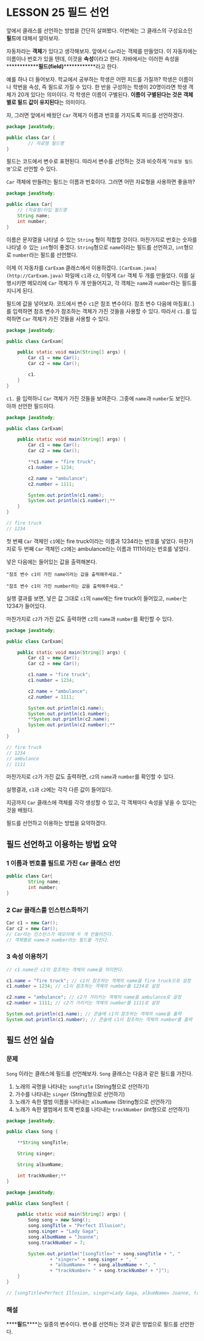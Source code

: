 # LESSON 25 필드 선언

앞에서 클래스를 선언하는 방법을 간단히 살펴봤다. 이번에는 그 클래스의 구성요소인 **필드**에 대해서 알아보자.

자동차라는 **객체**가 있다고 생각해보자. 앞에서 `Car`라는 객체를 만들었다. 이 자동차에는 이름이나 번호가 있을 텐데, 이것을 **속성**이라고 한다. 자바에서는 이러한 속성을 ********\*\*\*\*********필드(field)********\*\*\*\*********라고 한다.

예를 하나 더 들어보자. 학교에서 공부하는 학생은 어떤 피드를 가질까? 학생은 이름이나 학번을 속성, 즉 필드로 가질 수 있다. 한 반을 구성하는 학생이 20명이라면 학생 객체가 20개 있다는 의미이다. 각 학생은 이름이 구별된다. **이름이 구별된다는 것은 객체별로 필드 값이 유지된다**는 의미이다.

자, 그러면 앞에서 배웠던 `Car` 객체가 이름과 번호를 가지도록 피드를 선언하겠다.

```java
package javaStudy;

public class Car {
		// 자료형 필드명
}
```

필드는 코드에서 변수로 표현된다. 따라서 변수를 선언하는 것과 비슷하게 ‘`자료형 필드명`'으로 선언할 수 있다.

`Car` 객체에 만들려는 필드는 이름과 번호이다. 그러면 어떤 자료형을 사용하면 좋을까?

```java
package javaStudy;

public class Car{
	// (자료형)타입 필드명
	String name;
	int number;
}
```

이름은 문자열을 나타낼 수 있는 `String` 형이 적합할 것이다. 마찬가지로 번호는 숫자를 나타낼 수 있는 `int`형이 좋겠다. `String`형으로 `name`이라는 필드를 선언하고, `int`형으로 `number`라는 필드를 선언했다.

이제 이 자동차를 `CarExam` 클래스에서 이용하겠다. `[CarExam.java](http://CarExam.java)` 파일에 `c1`과 `c2`, 이렇게 `Car` 객체 두 개를 만들었다. 이를 실행시키면 메모리에 `Car` 객체가 두 개 만들어지고, 각 객체는 `name`과 `number`라는 필드를 지니게 된다.

필드에 값을 넣어보자. 코드에서 변수 `c1`은 참조 변수이다. 참조 변수 다음에 마침표(`.`)를 입력하면 참조 변수가 참조하는 객체가 가진 것들을 사용할 수 있다. 따라서 `c1.`를 입력하면 `Car` 객체가 가진 것들을 사용할 수 있다.

```java
package javaStudy;

public class CarExam{

	public static void main(String[] args) {
		Car c1 = new Car();
		Car c2 = new Car();

		c1.
	}
}
```

`c1.` 을 입력하니 `Car` 객체가 가진 것들을 보여준다. 그중에 `name`과 `number`도 보인다. 아까 선언한 필드이다.

```java
package javaStudy;

public class CarExam{

	public static void main(String[] args) {
		Car c1 = new Car();
		Car c2 = new Car();

		**c1.name = "fire truck";
		c1.number = 1234;

		c2.name = "ambulance";
		c2.number = 1111;

		System.out.println(c1.name);
		System.out.println(c1.number);**
	}
}

// fire truck
// 1234
```

첫 번째 `Car` 객체인 `c1`에는 fire truck이라는 이름과 1234라는 번호를 넣었다. 마찬가지로 두 번째 `Car` 객체인 `c2`에는 ambulance라는 이름과 1111이라는 번호를 넣었다.

넣은 다음에는 들어있는 값을 출력해본다.

`"참조 변수 c1이 가진 name이라는 값을 출력해주세요."`

`"참조 변수 c1이 가진 number라는 값을 출력해주세요."`

실행 결과를 보면, 넣은 값 그대로 `c1`의 `name`에는 fire truck이 들어있고, `number`는 1234가 들어있다.

마찬가지로 `c2`가 가진 값도 출력하면 `c2`의 `name`과 `number`를 확인할 수 있다.

```java
package javaStudy;

public class CarExam{

	public static void main(String[] args) {
		Car c1 = new Car();
		Car c2 = new Car();

		c1.name = "fire truck";
		c1.number = 1234;

		c2.name = "ambulance";
		c2.number = 1111;

		System.out.println(c1.name);
		System.out.println(c1.number);
		**System.out.println(c2.name);
		System.out.println(c2.number);**
	}
}

// fire truck
// 1234
// ambulance
// 1111
```

마찬가지로 `c2`가 가진 값도 출력하면, `c2`의 `name`과 `number`를 확인할 수 있다.

실행결과, `c1`과 `c2`에는 각각 다른 값이 들어있다.

지금까지 `Car` 클래스에 객체를 각각 생성할 수 있고, 각 객체마다 속성을 넣을 수 있다는 것을 배웠다.

필드를 선언하고 이용하는 방법을 요약하겠다.

## 필드 선언하고 이용하는 방법 요약

### 1 이름과 번호를 필드로 가진 `Car` 클래스 선언

```java
public class Car{
		String name;
		int number;
}
```

### 2 Car 클래스를 인스턴스화하기

```java
Car c1 = new Car();
Car c2 = new Car();
// Car라는 인스턴스가 메모리에 두 개 만들어진다.
// 객체별로 name과 number라는 필드를 가진다.
```

### 3 속성 이용하기

```java
// c1.name은 c1이 참조하는 객체의 name을 의미한다.

c1.name = "fire truck"; // c1이 참조하는 객체의 name을 fire truck으로 설정
c1.number = 1234; // c1이 참조하는 객체의 number를 1234로 설정

c2.name = "ambulance"; // c2가 가리키는 객체의 name을 ambulance로 설정
c2.number = 1111; // c2가 가리키는 객체의 number를 1111로 설정

System.out.println(c1.name); // 콘솔에 c1이 참조하는 객체의 name을 출력
System.out.println(c1.number); // 콘솔에 c1이 참조하는 객체의 number를 출력
```

## 필드 선언 실습

### 문제

`Song` 이라는 클래스에 필드를 선언해보자. `Song` 클래스는 다음과 같은 필드를 가진다.

1. 노래의 곡명을 나타내는 `songTitle` (String형으로 선언하기)
2. 가수를 나타내는 `singer` (String형으로 선언하기)
3. 노래가 속한 앨범 이름을 나타내는 `albumName` (String형으로 선언하기)
4. 노래가 속한 앨범에서 트랙 번호를 나타내는 `trackNumber` (int형으로 선언하기)

```java
package javaStudy;

public class Song {

	**String songTitle;

	String singer;

	String albumName;

	int trackNumber;**
}
```

```java
package javaStudy;

public class SongTest {

	public static void main(String[] args) {
		Song song = new Song();
		song.songTitle = "Perfect Illusion";
		song.singer = "Lady Gaga";
		song.albumName = "Joanne";
		song.trackNumber = 7;

		System.out.println("[songTitle=" + song.songTitle + ", "
				+ "singer=" + song.singer + ", "
				+ "albumName= " + song.albumName + ", "
				+ "trackNumber= " + song.trackNumber + "]");
	}
}

// [songTitle=Perfect Illusion, singer=Lady Gaga, albumName= Joanne, trackNumber= 7]
```

### 해설

**\*\***필드**\*\***는 일종의 변수이다. 변수를 선언하는 것과 같은 방법으로 필드를 선언한다.
